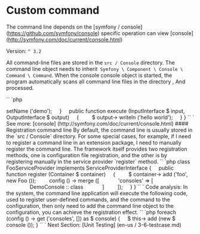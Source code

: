 # Custom command

The command line depends on the [symfony / console] (https://github.com/symfony/console) specific operation can view [console] (http://symfony.com/doc/current/console.html)

Version: `^ 3.2`

All command-line files are stored in the `src / Console` directory. The command line object needs to inherit` Symfony \ Component \ Console \ Command \ Command`. When the console console object is started, the program automatically scans all command line files in the directory , And processed.

`` `php
<? php

namespace Console

use Symfony \ Component \ Console \ Command \ Command;
use Symfony \ Component \ Console \ Input \ InputInterface;
use Symfony \ Component \ Console \ Output \ OutputInterface;


class Demo extends Command
{
    public function configure ()
    {
        $ this-> setName ('demo');
    }

    public function execute (InputInterface $ input, OutputInterface $ output)
    {
        $ output-> writeln ('hello world');
    }
}
`` `

See more: [console] (http://symfony.com/doc/current/console.html)

#### Registration command line

By default, the command line is usually stored in the `src / Console` directory. For some special cases, for example, if I need to register a command line in an extension package, I need to manually register the command line.

The framework itself provides two registration methods, one is configuration file registration, and the other is by registering manually in the service provider `register` method.

`` `php
class FooServiceProvider implements ServiceProviderInterface
{
    public function register (Container $ container)
    {
        $ container-> add ('foo', new Foo ());
        config () -> merge ([
            'consoles' => [
                DemoConsole :: class
            ]
        ]);
    }
}
`` `

Code analysis:

In the system, the command line application will execute the following code, used to register user-defined commands, and the command to the configuration, then only need to add the command line object to the configuration, you can achieve the registration effect.

`` `php
foreach (config () -> get ('consoles', []) as $ console) {
    $ this-> add (new $ console ());
}
`` `

Next Section: [Unit Testing] (en-us / 3-6-testcase.md)